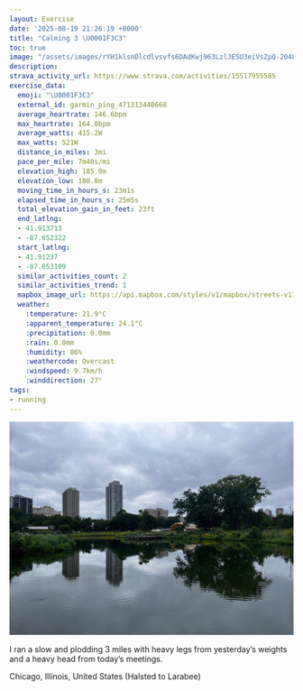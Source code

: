 ```yaml
---
layout: Exercise
date: '2025-08-19 21:26:19 +0000'
title: "Calming 3 \U0001F3C3"
toc: true
image: "/assets/images/rYH1klsnDlcdlvsvfs6DAdKwj963LzlJE5U3eiVsZpQ-2048x1536.jpg.jpeg"
description:
strava_activity_url: https://www.strava.com/activities/15517955585
exercise_data:
  emoji: "\U0001F3C3"
  external_id: garmin_ping_471313440668
  average_heartrate: 146.6bpm
  max_heartrate: 164.0bpm
  average_watts: 415.2W
  max_watts: 521W
  distance_in_miles: 3mi
  pace_per_mile: 7m40s/mi
  elevation_high: 185.0m
  elevation_low: 180.8m
  moving_time_in_hours_s: 23m1s
  elapsed_time_in_hours_s: 25m5s
  total_elevation_gain_in_feet: 23ft
  end_latlng:
  - 41.913713
  - -87.652322
  start_latlng:
  - 41.91237
  - -87.653109
  similar_activities_count: 2
  similar_activities_trend: 1
  mapbox_image_url: https://api.mapbox.com/styles/v1/mapbox/streets-v11/static/path-5+787af2-1.0(shy~Ftm~uOI_A%3FaCBC%3FOA_ABy%40QyHBkCBg%40EcCESAWAkCBa%40Ck%40%3FqAD_EEmBGa%40S%3FEB_%40Ae%40BCAAC%3Fi%40MmC%40y%40Ai%40Gm%40%3FiAEsA%40qACy%40%3FiBMsAAaBGYA_BB%7D%40AgAIyE%40OD%5B%40w%40Fe%40Ak%40Fa%40%40c%40Ei%40AuAGi%40A_CFM%3F%5BJeA%3Fc%40Iu%40Ke%40OKKAu%40Dw%40h%40a%40Pk%40B%7D%40NE%3FGMBo%40AWAGSUIU%3FQHQAEIU%5BgBMe%40CEIAqAXCOEC_%40%3FYFWLEFH%5EKnAFdAF%5ECPGLyAl%40Ud%40URI%40WAm%40L_%40%5BKAa%40n%40OJ%5BHEL%3FNNRTPXHR%3Fd%40ODMBWFIPIb%40Gz%40e%40%7CALV%3FHET%5D~%40e%40J%40PTL%40TEHEBe%40DIPFP%40PHNRRL%40t%40%5El%40J%5Ch%40%7CCb%40hBNND%3FlAIh%40BBD%40PEx%40%3FtD%40tAFdAAxDBx%40CjA%40NJp%40BbAD~%40%3F%5EFb%40%3FX%3FvCAj%40DhDApADvBCP%3Fz%40Dz%40FFhAEZBBD%40%60E%40%60BBTEd%40An%40L~D%40lBA%60A%40ZCpA%5Cr%40EnABNA~AB%7CA%3Fp%40DVEV%40%5E),pin-s-s+e5b22e(-87.65163,41.91386),pin-s-f+89ae00(-87.65040999999995,41.91376000000004)/auto/800x800?access_token=pk.eyJ1Ijoiam9zaGJlY2ttYW4iLCJhIjoiY205eWR2aDd1MWZ6djJrbXc4a3M0bWZleiJ9.XiG9OWkNcZk2QzjJbxLB4A
  weather:
    :temperature: 21.9°C
    :apparent_temperature: 24.1°C
    :precipitation: 0.0mm
    :rain: 0.0mm
    :humidity: 86%
    :weathercode: Overcast
    :windspeed: 9.7km/h
    :winddirection: 27°
tags:
- running
---
```


![Calming 3](/assets/images/rYH1klsnDlcdlvsvfs6DAdKwj963LzlJE5U3eiVsZpQ-2048x1536.jpg.jpeg)

I ran a slow and plodding 3 miles with heavy legs from yesterday’s weights and a heavy head from today’s meetings.

Chicago, Illinois, United States (Halsted to Larabee)
